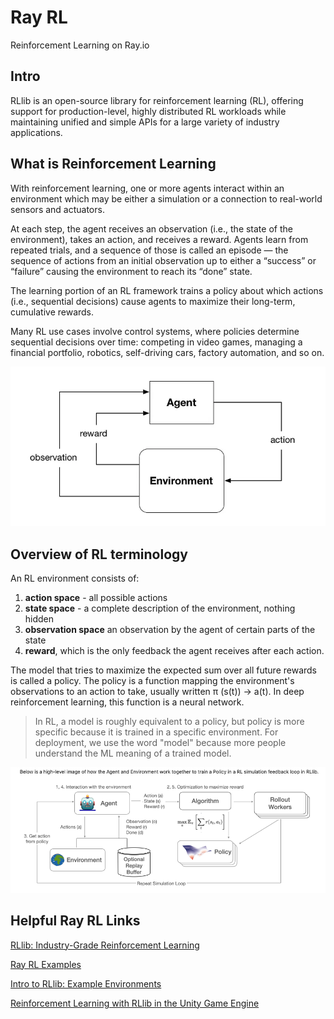 # Ray RL
 Reinforcement Learning on Ray.io

## Intro
 RLlib is an open-source library for reinforcement learning (RL), offering support for production-level, highly distributed RL workloads while maintaining unified and simple APIs for a large variety of industry applications.

## What is Reinforcement Learning

 With reinforcement learning, one or more agents interact within an environment which may be either a simulation or a connection to real-world sensors and actuators.

 At each step, the agent receives an observation (i.e., the state of the environment), takes an action, and receives a reward. Agents learn from repeated trials, and a sequence of those is called an episode — the sequence of actions from an initial observation up to either a “success” or “failure” causing the environment to reach its “done” state. 

 The learning portion of an RL framework trains a policy about which actions (i.e., sequential decisions) cause agents to maximize their long-term, cumulative rewards. 

 Many RL use cases involve control systems, where policies determine sequential decisions over time: competing in video games, managing a financial portfolio, robotics, self-driving cars, factory automation, and so on.

 ![](images/RLOverview.png)

## Overview of RL terminology

An RL environment consists of:

1. **action space** - all possible actions
2. **state space** - a complete description of the environment, nothing hidden 
3. **observation space** an observation by the agent of certain parts of the state 
4. **reward**, which is the only feedback the agent receives after each action.

The model that tries to maximize the expected sum over all future rewards is called a policy. The policy is a function mapping the environment's observations to an action to take, usually written π (s(t)) -> a(t). In deep reinforcement learning, this function is a neural network.

> In RL, a model is roughly equivalent to a policy, but policy is more specific because it is trained in a specific environment. For deployment, we use the word "model" because more people understand the ML meaning of a trained model.


 ![](images/RLWithPolicy.png)

## Helpful Ray RL Links

[RLlib: Industry-Grade Reinforcement Learning](https://docs.ray.io/en/latest/rllib/index.html)

[Ray RL Examples](https://docs.ray.io/en/latest/rllib/rllib-examples.html)

[Intro to RLlib: Example Environments](https://medium.com/distributed-computing-with-ray/intro-to-rllib-example-environments-3a113f532c70)

[Reinforcement Learning with RLlib in the Unity Game Engine](https://medium.com/distributed-computing-with-ray/reinforcement-learning-with-rllib-in-the-unity-game-engine-1a98080a7c0d)